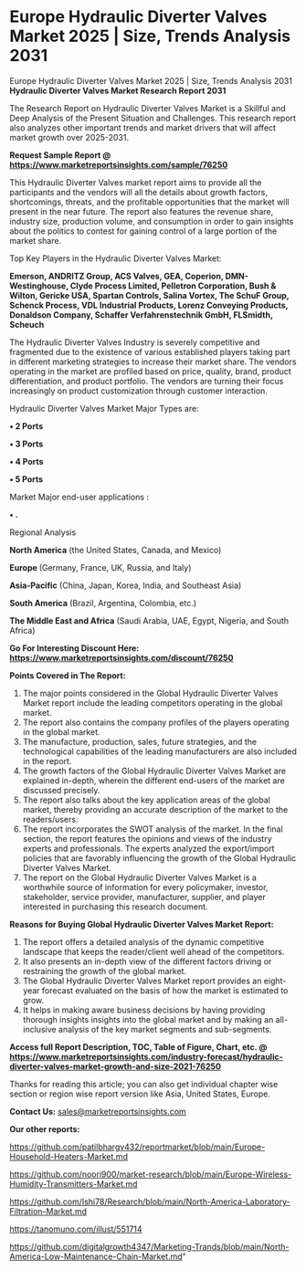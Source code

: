 # Europe Hydraulic Diverter Valves Market 2025 | Size, Trends Analysis 2031
Europe Hydraulic Diverter Valves Market 2025 | Size, Trends Analysis 2031
<strong>Hydraulic Diverter Valves Market Research Report 2031</strong>

The Research Report on Hydraulic Diverter Valves Market is a Skillful and Deep Analysis of the Present Situation and Challenges. This research report also analyzes other important trends and market drivers that will affect market growth over 2025-2031.

<strong>Request Sample Report @ <a href=https://www.marketreportsinsights.com/sample/76250>https://www.marketreportsinsights.com/sample/76250</a></strong>

This Hydraulic Diverter Valves market report aims to provide all the participants and the vendors will all the details about growth factors, shortcomings, threats, and the profitable opportunities that the market will present in the near future. The report also features the revenue share, industry size, production volume, and consumption in order to gain insights about the politics to contest for gaining control of a large portion of the market share.

Top Key Players in the Hydraulic Diverter Valves Market:

<strong>Emerson, ANDRITZ Group, ACS Valves, GEA, Coperion, DMN-Westinghouse, Clyde Process Limited, Pelletron Corporation, Bush & Wilton, Gericke USA, Spartan Controls, Salina Vortex, The SchuF Group, Schenck Process, VDL Industrial Products, Lorenz Conveying Products, Donaldson Company, Schaffer Verfahrenstechnik GmbH, FLSmidth, Scheuch</strong>

The Hydraulic Diverter Valves Industry is severely competitive and fragmented due to the existence of various established players taking part in different marketing strategies to increase their market share. The vendors operating in the market are profiled based on price, quality, brand, product differentiation, and product portfolio. The vendors are turning their focus increasingly on product customization through customer interaction.

Hydraulic Diverter Valves Market Major Types are:

<strong>• 2 Ports

• 3 Ports

• 4 Ports

• 5 Ports</strong>

Market Major end-user applications :

<strong>• .</strong>

Regional Analysis

</u><strong><b>North America</b></strong> (the United States, Canada, and Mexico)

<strong><b>Europe </b></strong>(Germany, France, UK, Russia, and Italy)

<strong><b>Asia-Pacific</b></strong> (China, Japan, Korea, India, and Southeast Asia)

<strong><b>South America</b></strong> (Brazil, Argentina, Colombia, etc.)

<strong><b>The Middle East and Africa</b></strong> (Saudi Arabia, UAE, Egypt, Nigeria, and South Africa)

<strong>Go For Interesting Discount Here: <a href=https://www.marketreportsinsights.com/discount/76250>https://www.marketreportsinsights.com/discount/76250</a></strong>

<strong>Points Covered in The Report:</strong>
<ol>
  <li>The major points considered in the Global Hydraulic Diverter Valves Market report include the leading competitors operating in the global market.</li>
  <li>The report also contains the company profiles of the players operating in the global market.</li>
  <li>The manufacture, production, sales, future strategies, and the technological capabilities of the leading manufacturers are also included in the report.</li>
  <li>The growth factors of the Global Hydraulic Diverter Valves Market are explained in-depth, wherein the different end-users of the market are discussed precisely.</li>
  <li>The report also talks about the key application areas of the global market, thereby providing an accurate description of the market to the readers/users.</li>
  <li>The report incorporates the SWOT analysis of the market. In the final section, the report features the opinions and views of the industry experts and professionals. The experts analyzed the export/import policies that are favorably influencing the growth of the Global Hydraulic Diverter Valves Market.</li>
  <li>The report on the Global Hydraulic Diverter Valves Market is a worthwhile source of information for every policymaker, investor, stakeholder, service provider, manufacturer, supplier, and player interested in purchasing this research document.</li>
</ol>
<strong>Reasons for Buying Global Hydraulic Diverter Valves Market Report:</strong>

<ol>
  <li>The report offers a detailed analysis of the dynamic competitive landscape that keeps the reader/client well ahead of the competitors.</li>
  <li>It also presents an in-depth view of the different factors driving or restraining the growth of the global market.</li>
  <li>The Global Hydraulic Diverter Valves Market report provides an eight-year forecast evaluated on the basis of how the market is estimated to grow.</li>
  <li>It helps in making aware business decisions by having providing thorough insights insights into the global market and by making an all-inclusive analysis of the key market segments and sub-segments.</li>
</ol>
<strong>Access full Report Description, TOC, Table of Figure, Chart, etc. @ <a href=https://www.marketreportsinsights.com/industry-forecast/hydraulic-diverter-valves-market-growth-and-size-2021-76250>https://www.marketreportsinsights.com/industry-forecast/hydraulic-diverter-valves-market-growth-and-size-2021-76250</a></strong>


Thanks for reading this article; you can also get individual chapter wise section or region wise report version like Asia, United States, Europe.

<strong>Contact Us:</strong>
sales@marketreportsinsights.com

<strong>Our other reports:</strong>

<a href=https://github.com/patilbhargv432/reportmarket/blob/main/Europe-Household-Heaters-Market.md>https://github.com/patilbhargv432/reportmarket/blob/main/Europe-Household-Heaters-Market.md</a>

<a href=https://github.com/noori900/market-research/blob/main/Europe-Wireless-Humidity-Transmitters-Market.md>https://github.com/noori900/market-research/blob/main/Europe-Wireless-Humidity-Transmitters-Market.md</a>

<a href=https://github.com/Ishi78/Research/blob/main/North-America-Laboratory-Filtration-Market.md>https://github.com/Ishi78/Research/blob/main/North-America-Laboratory-Filtration-Market.md</a>

<a href=https://tanomuno.com/illust/551714>https://tanomuno.com/illust/551714</a>

<a href=https://github.com/digitalgrowth4347/Marketing-Trands/blob/main/North-America-Low-Maintenance-Chain-Market.md>https://github.com/digitalgrowth4347/Marketing-Trands/blob/main/North-America-Low-Maintenance-Chain-Market.md</a>"
